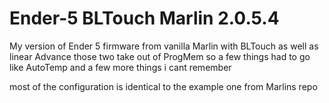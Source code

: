 # Ender-5 BLTouch Marlin 2.0.5.4
My version of Ender 5 firmware from vanilla Marlin with BLTouch as well as linear Advance 
those two take out of ProgMem so a few things had to go like AutoTemp and a few more things i cant remember

most of the configuration is identical to the example one from Marlins repo

